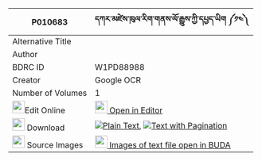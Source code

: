 |P010683|དཀར་མཛེས་ཁུལ་རིག་གནས་ལོ་རྒྱུས་ཀྱི་དཔྱད་ཡིག ༼༡༤༽ 
| --- | --- 
|Alternative Title |
|Author | 
|BDRC ID | W1PD88988
|Creator | Google OCR
|Number of Volumes| 1
|<img width="25" src="https://img.icons8.com/color/25/000000/edit-property.png">Edit Online| [<img width="25" src="https://avatars.githubusercontent.com/u/45091458?s=200&v=4"> Open in Editor](http://editor.openpecha.org/P010683)
|<img width="25" src="https://img.icons8.com/fluent/48/000000/download-2.png"/>  Download | [![](https://img.icons8.com/color/20/000000/txt.png)Plain Text](https://github.com/Openpecha/P010683/releases/download/v1/kardze_khul_rikne_logyu_kyi_ch_plain_P010683.zip), [![](https://img.icons8.com/color/20/000000/txt.png)Text with Pagination](https://github.com/Openpecha/P010683/releases/download/v1/kardze_khul_rikne_logyu_kyi_ch_pages_P010683.zip)
|<img width="25" src="https://img.icons8.com/plasticine/100/000000/pictures-folder.png"/>  Source Images | [<img width="25" src="https://library.bdrc.io/icons/BUDA-small.svg"> Images of text file open in BUDA](https://library.bdrc.io/show/bdr:W1PD88988)